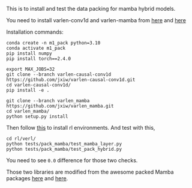 This is to install and test the data packing for mamba hybrid models.

You need to install varlen-conv1d and varlen-mamba from [here](https://github.com/jxiw/varlen-causal-conv1d) and [here](https://github.com/jxiw/varlen_mamba)

Installation commands:

```
conda create -n m1_pack python=3.10
conda activate m1_pack
pip install numpy
pip install torch==2.4.0

export MAX_JOBS=32
git clone --branch varlen-causal-conv1d https://github.com/jxiw/varlen-causal-conv1d.git
cd varlen-causal-conv1d/
pip install -e .

git clone --branch varlen_mamba https://github.com/jxiw/varlen_mamba.git
cd varlen_mamba/
python setup.py install
```

Then follow [this](rl/README.md) to install rl environments. And test with this,

```
cd rl/verl/
python tests/pack_mamba/test_mamba_layer.py
python tests/pack_mamba/test_pack_hybrid.py
```

You need to see `0.0` difference for those two checks.


Those two libraries are modified from the awesome packed Mamba packages [here](https://github.com/ptxu78/pack_mamba) and [here](https://github.com/ptxu78/causal-conv1d-pack).
